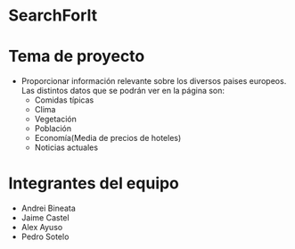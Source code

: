 # SearchForIt
# Tema de proyecto
- Proporcionar información relevante sobre los diversos paises europeos.
Las distintos datos que se podrán ver en la página son:
  - Comidas típicas
  - Clima
  - Vegetación
  - Población
  - Economía(Media de precios de hoteles)
  - Noticias actuales
 
 
 
 
 # Integrantes del equipo
  - Andrei Bineata
  - Jaime Castel
  - Alex Ayuso
  - Pedro Sotelo 

